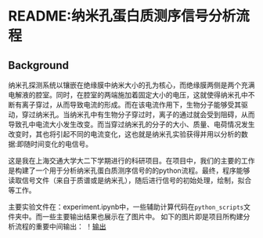 # README:纳米孔蛋白质测序信号分析流程

## Background

纳米孔探测系统以镶嵌在绝缘膜中纳米大小的孔为核心，而绝缘膜两侧是两个充满电解液的腔室。同时，在腔室的两端施加着固定大小的电压，这就使得纳米孔中不断有离子穿过，从而导致电流的形成。而在该电流作用下，生物分子能够受其驱动，穿过纳米孔。当纳米孔中有生物分子穿过时，离子的通过就会受到阻碍，从而导致孔中电流大小发生改变。而当穿过纳米孔的分子的大小、质量、电荷情况发生改变时，其也将引起不同的电流变化，这也就是纳米孔实验获得并用以分析的数据:即随时间变化的电信号。

这是我在上海交通大学大二下学期进行的科研项目。在项目中，我们的主要的工作是构建了一个用于分析纳米孔蛋白质测序信号的的python流程。最终，程序能够读取信号文件（来自于质谱或是纳米孔），随后进行信号的初始处理，绘制，拟合等工作。

主要实验文件在：experiment.ipynb中，一些辅助计算代码在`python_scripts`文件夹中。而一些主要输出结果也展示在了图片中。
如下的图片即是项目所构建分析流程的重要中间输出：
！[输出](output4.png)

